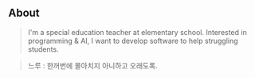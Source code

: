 ## About

> I'm a special education teacher at elementary school. 
> Interested in programming & AI, I want to develop software to help struggling students.

> 느루 : 한꺼번에 몰아치지 아니하고 오래도록.
